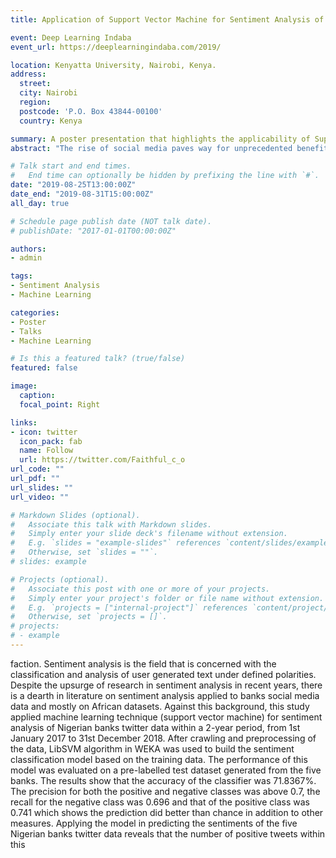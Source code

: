 ```yaml
---
title: Application of Support Vector Machine for Sentiment Analysis of Nigerian Banks Financial Tweets

event: Deep Learning Indaba
event_url: https://deeplearningindaba.com/2019/

location: Kenyatta University, Nairobi, Kenya.
address:
  street: 
  city: Nairobi
  region: 
  postcode: 'P.O. Box 43844-00100'
  country: Kenya

summary: A poster presentation that highlights the applicability of Support Vector Machine in sentiment analysis of Nigerian banks financial tweets.
abstract: "The rise of social media paves way for unprecedented benefits or risks to several organisations depending on how they adapt to its changes. This rise comes with a great challenge of gaining insights from these big data for effective and efficient decision making that can improve quality, profitability, productivity, competitiveness and customer satisfaction. Sentiment analysis is the field that is concerned with the classification and analysis of user generated text under defined polarities. Despite the upsurge of research in sentiment analysis in recent years, there is a dearth in literature on sentiment analysis applied to banks social media data and mostly on African datasets. Against this background, this study applied machine learning technique (support vector machine) for sentiment analysis of Nigerian banks twitter data within a 2-year period, from 1st January 2017 to 31st December 2018. After crawling and preprocessing of the data, LibSVM algorithm in WEKA was used to build the sentiment classification model based on the training data. The performance of this model was evaluated on a pre-labelled test dataset generated from the five banks. The results show that the accuracy of the classifier was 71.8367%. The precision for both the positive and negative classes was above 0.7, the recall for the negative class was 0.696 and that of the positive class was 0.741 which shows the prediction did better than chance in addition to other measures. Applying the model in predicting the sentiments of the five Nigerian banks twitter data reveals that the number of positive tweets within this period was slightly greater than the number of negative tweets. The scatter plots for the sentiments series indicated that, majority of the data falls between 0 and 100 sentiments per day, with few outliers above this range."

# Talk start and end times.
#   End time can optionally be hidden by prefixing the line with `#`.
date: "2019-08-25T13:00:00Z"
date_end: "2019-08-31T15:00:00Z"
all_day: true

# Schedule page publish date (NOT talk date).
# publishDate: "2017-01-01T00:00:00Z"

authors:
- admin

tags:
- Sentiment Analysis
- Machine Learning

categories:
- Poster 
- Talks
- Machine Learning

# Is this a featured talk? (true/false)
featured: false

image:
  caption: 
  focal_point: Right

links:
- icon: twitter
  icon_pack: fab
  name: Follow
  url: https://twitter.com/Faithful_c_o
url_code: ""
url_pdf: ""
url_slides: ""
url_video: ""

# Markdown Slides (optional).
#   Associate this talk with Markdown slides.
#   Simply enter your slide deck's filename without extension.
#   E.g. `slides = "example-slides"` references `content/slides/example-slides.md`.
#   Otherwise, set `slides = ""`.
# slides: example

# Projects (optional).
#   Associate this post with one or more of your projects.
#   Simply enter your project's folder or file name without extension.
#   E.g. `projects = ["internal-project"]` references `content/project/deep-learning/index.md`.
#   Otherwise, set `projects = []`.
# projects:
# - example
---
```

faction. Sentiment analysis is the field that is concerned with the classification and analysis of user generated text under defined polarities. Despite the upsurge of research in sentiment analysis in recent years, there is a dearth in literature on sentiment analysis applied to banks social media data and mostly on African datasets. Against this background, this study applied machine learning technique (support vector machine) for sentiment analysis of Nigerian banks twitter data within a 2-year period, from 1st January 2017 to 31st December 2018. After crawling and preprocessing of the data, LibSVM algorithm in WEKA was used to build the sentiment classification model based on the training data. The performance of this model was evaluated on a pre-labelled test dataset generated from the five banks. The results show that the accuracy of the classifier was 71.8367%. The precision for both the positive and negative classes was above 0.7, the recall for the negative class was 0.696 and that of the positive class was 0.741 which shows the prediction did better than chance in addition to other measures. Applying the model in predicting the sentiments of the five Nigerian banks twitter data reveals that the number of positive tweets within this 
